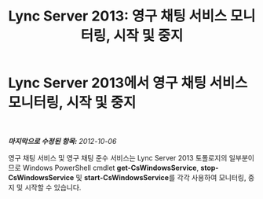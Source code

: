 ﻿---
title: 'Lync Server 2013: 영구 채팅 서비스 모니터링, 시작 및 중지'
TOCTitle: 영구 채팅 서비스 모니터링, 시작 및 중지
ms:assetid: 05761d02-e7b5-494e-a58f-f3d213483035
ms:mtpsurl: https://technet.microsoft.com/ko-kr/library/Gg398105(v=OCS.15)
ms:contentKeyID: 49302677
ms.date: 08/10/2015
mtps_version: v=OCS.15
ms.translationtype: HT
---

# Lync Server 2013에서 영구 채팅 서비스 모니터링, 시작 및 중지

 

_**마지막으로 수정된 항목:** 2012-10-06_

영구 채팅 서비스 및 영구 채팅 준수 서비스는 Lync Server 2013 토폴로지의 일부분이므로 Windows PowerShell cmdlet **get-CsWindowsService**, **stop-CsWindowsService** 및 **start-CsWindowsService**를 각각 사용하여 모니터링, 중지 및 시작할 수 있습니다.


